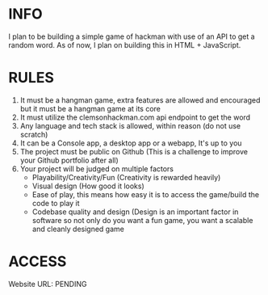 # INFO
I plan to be building a simple game of hackman with use of an API to get a random word. As of now, I plan on building this in HTML + JavaScript.

# RULES
1. It must be a hangman game, extra features are allowed and encouraged but it must be a hangman game at its core
2. It must utilize the clemsonhackman.com api endpoint to get the word
3. Any language and tech stack is allowed, within reason (do not use scratch)
4. It can be a Console app, a desktop app or a webapp, It's up to you
5. The project must be public on Github (This is a challenge to improve your Github portfolio after all)
6. Your project will be judged on multiple factors 
    * Playability/Creativity/Fun (Creativity is rewarded heavily)
    * Visual design (How good it looks)
    * Ease of play, this means how easy it is to access the game/build the code to play it
    * Codebase quality and design (Design is an important factor in software so not only do you want a fun game, you want a scalable and cleanly designed game

# ACCESS
Website URL: PENDING
